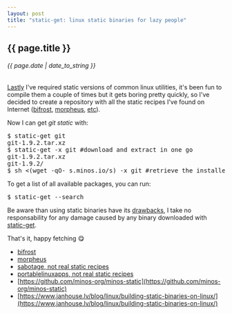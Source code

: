 ```yaml
---
layout: post
title: "static-get: linux static binaries for lazy people"
---
```


## {{ page.title }}

###### {{ page.date | date_to_string }}

[Lastly](http://javier.io/blog/en/2015/02/27/wget-finder.html) I've required static versions of common linux utilities, it's been fun to compile them a couple of times but it gets boring pretty quickly, so I've decided to create a repository with all the static recipes I've found on Internet ([bifrost](https://github.com/jelaas/bifrost-build), [morpheus](http://morpheus.2f30.org/), [etc](https://github.com/minos-org/minos-static/tree/master/misc-autosync-resources)).

Now I can get *git static* with:

<pre class="sh_sh">
$ static-get git
git-1.9.2.tar.xz
$ static-get -x git #download and extract in one go
git-1.9.2.tar.xz
git-1.9.2/
$ sh <(wget -qO- s.minos.io/s) -x git #retrieve the installer, download the target and extract in one go
</pre>

To get a list of all available packages, you can run:

<pre class="sh_sh">
$ static-get --search
</pre>

Be aware than using static binaries have its [drawbacks](http://www.akkadia.org/drepper/no_static_linking.html), I take no responsability for any damage caused by any binary downloaded with [static-get](https://raw.githubusercontent.com/minos-org/minos-static/master/static-get).

That's it, happy fetching &#128523;

- [bifrost](https://github.com/jelaas/bifrost-build)
- [morpheus](http://morpheus.2f30.org/)
- [sabotage, not real static recipes](https://github.com/sabotage-linux/sabotage)
- [portablelinuxapps, not real static recipes](http://portablelinuxapps.org)
- [https://github.com/minos-org/minos-static](https://github.com/minos-org/minos-static)
- [https://www.janhouse.lv/blog/linux/building-static-binaries-on-linux/](https://www.janhouse.lv/blog/linux/building-static-binaries-on-linux/)
